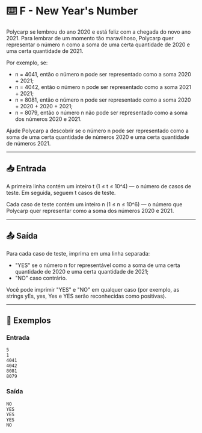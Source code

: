 # ⌨️ F - New Year's Number

Polycarp se lembrou do ano 2020 e está feliz com a chegada do novo ano 2021. Para lembrar de um momento tão maravilhoso, Polycarp quer representar o número n como a soma de uma certa quantidade de 2020 e uma certa quantidade de 2021.

Por exemplo, se:

- n = 4041, então o número n pode ser representado como a soma 2020 + 2021;
- n = 4042, então o número n pode ser representado como a soma 2021 + 2021;
- n = 8081, então o número n pode ser representado como a soma 2020 + 2020 + 2020 + 2021;
- n = 8079, então o número n não pode ser representado como a soma dos números 2020 e 2021.

Ajude Polycarp a descobrir se o número n pode ser representado como a soma de uma certa quantidade de números 2020 e uma certa quantidade de números 2021.

---

## 📥 Entrada

A primeira linha contém um inteiro t (1 ≤ t ≤ 10^4) — o número de casos de teste. Em seguida, seguem t casos de teste.

Cada caso de teste contém um inteiro n (1 ≤ n ≤ 10^6) — o número que Polycarp quer representar como a soma dos números 2020 e 2021.

---

## 📤 Saída

Para cada caso de teste, imprima em uma linha separada:

- "YES" se o número n for representável como a soma de uma certa quantidade de 2020 e uma certa quantidade de 2021;
- "NO" caso contrário.

Você pode imprimir "YES" e "NO" em qualquer caso (por exemplo, as strings yEs, yes, Yes e YES serão reconhecidas como positivas).

---

## 🧪 Exemplos

### Entrada

```
5
1
4041
4042
8081
8079
```

### Saída

```
NO
YES
YES
YES
NO
```
